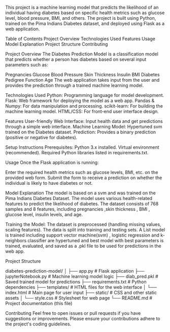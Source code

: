 This project is a machine learning model that predicts the likelihood of an individual having diabetes based on specific health metrics such as glucose level, blood pressure, BMI, and others. The project is built using Python, trained on the Pima Indians Diabetes dataset, and deployed using Flask as a web application.

Table of Contents
Project Overview
Technologies Used
Features
Usage
Model Explanation
Project Structure
Contributing


Project Overview
The Diabetes Prediction Model is a classification model that predicts whether a person has diabetes based on several input parameters such as:

Pregnancies
Glucose
Blood Pressure
Skin Thickness
Insulin
BMI
Diabetes Pedigree Function
Age
The web application takes input from the user and provides the prediction through a trained machine learning model.

Technologies Used
Python: Programming language for model development.
Flask: Web framework for deploying the model as a web app.
Pandas & Numpy: For data manipulation and processing.
scikit-learn: For building the machine learning model.
HTML/CSS: For front-end user interface design.

Features
User-friendly Web Interface: Input health data and get predictions through a simple web interface.
Machine Learning Model: Hypertuned svm trained on the Diabetes dataset.
Prediction: Provides a binary prediction (positive or negative for diabetes).


Setup Instructions
Prerequisites:
Python 3.x installed.
Virtual environment (recommended).
Required Python libraries listed in requirements.txt.

Usage
Once the Flask application is running:

Enter the required health metrics such as glucose levels, BMI, etc. on the provided web form.
Submit the form to receive a prediction on whether the individual is likely to have diabetes or not.


Model Explanation
The model is based on a svm and was trained on the Pima Indians Diabetes Dataset. The model uses various health-related features to predict the likelihood of diabetes. The dataset consists of 768 samples and 8 features, including pregnancies ,skin thickness , BMI ,  glucose level, insulin levels, and age.

Training the Model:
The dataset is preprocessed (handling missing values, scaling features).
The data is split into training and testing sets.
A List model is trained including support vector machine(svm) , logistic regression and k-neighbors classifier are hypertuned and best model with best parameters is trained, evaluated, and saved as a .pkl file to be used for predictions in the web app.



Project Structure

diabetes-prediction-model/
│
├── app.py                 # Flask application
├── jupyterNotebook.py     # Machine learning model logic
├── diab_pred.pkl          # Saved trained model for predictions
├── requirements.txt       # Python dependencies
├── templates/             # HTML files for the web interface
│   └── index.html         # Main page for user input
├── static/                # CSS and other static assets
│   └── style.css          # Stylesheet for web page
└── README.md              # Project documentation (this file)

Contributing
Feel free to open issues or pull requests if you have suggestions or improvements. Please ensure your contributions adhere to the project's coding guidelines.